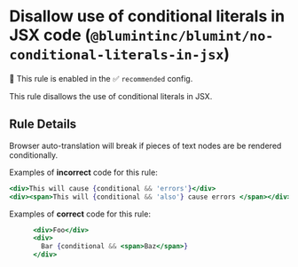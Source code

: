 # Disallow use of conditional literals in JSX code (`@blumintinc/blumint/no-conditional-literals-in-jsx`)

💼 This rule is enabled in the ✅ `recommended` config.

<!-- end auto-generated rule header -->

This rule disallows the use of conditional literals in JSX.

## Rule Details

Browser auto-translation will break if pieces of text nodes are be rendered conditionally.

Examples of **incorrect** code for this rule:

```jsx
<div>This will cause {conditional && 'errors'}</div>
<div><span>This will {conditional && 'also'} cause errors </span></div>
```

Examples of **correct** code for this rule:

```jsx
      <div>Foo</div>
      <div>
        Bar {conditional && <span>Baz</span>}
      </div>
```